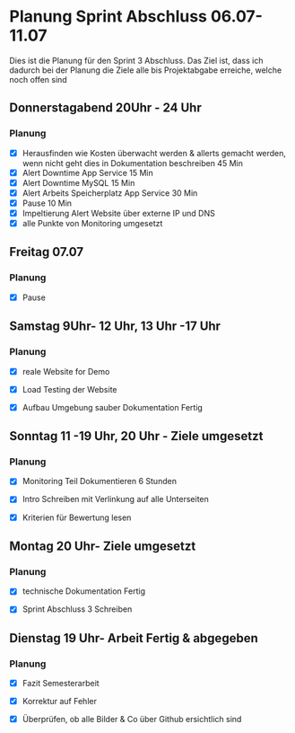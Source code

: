 # Planung Sprint Abschluss 06.07-11.07
Dies ist die Planung für den Sprint 3 Abschluss. Das Ziel ist, dass ich dadurch bei der Planung die Ziele alle bis Projektabgabe erreiche, welche noch offen sind

## Donnerstagabend 20Uhr - 24 Uhr
### Planung
- [x] Herausfinden wie Kosten überwacht werden & allerts gemacht werden, wenn nicht geht dies in Dokumentation beschreiben 45 Min
- [x] Alert Downtime App Service 15 Min
- [x] Alert Downtime MySQL 15 Min
- [x] Alert Arbeits Speicherplatz App Service 30 Min
- [x] Pause 10 Min
- [x] Impeltierung Alert Website über externe IP und DNS
- [x] alle Punkte von Monitoring umgesetzt

## Freitag 07.07
### Planung
- [X] Pause

## Samstag 9Uhr- 12 Uhr, 13 Uhr -17 Uhr
### Planung

- [x] reale Website for Demo
- [x] Load Testing der Website
- [x] Aufbau Umgebung sauber Dokumentation Fertig


## Sonntag 11 -19 Uhr, 20 Uhr - Ziele umgesetzt
### Planung
- [x] Monitoring Teil Dokumentieren 6 Stunden
- [x] Intro Schreiben  mit Verlinkung auf alle Unterseiten
- [x] Kriterien für Bewertung lesen


## Montag 20 Uhr- Ziele umgesetzt
### Planung
- [x] technische Dokumentation Fertig
- [x] Sprint Abschluss 3 Schreiben



## Dienstag 19 Uhr- Arbeit Fertig & abgegeben
### Planung
- [x] Fazit Semesterarbeit 
- [x] Korrektur auf Fehler
- [x] Überprüfen, ob alle Bilder & Co über Github ersichtlich sind



